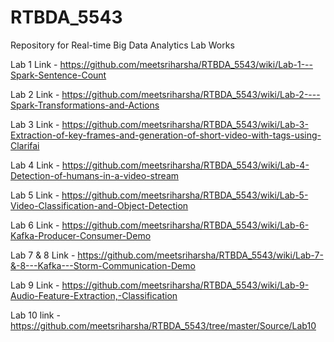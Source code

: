 # RTBDA_5543
Repository for Real-time Big Data Analytics Lab Works

Lab 1 Link - https://github.com/meetsriharsha/RTBDA_5543/wiki/Lab-1---Spark-Sentence-Count

Lab 2 Link - https://github.com/meetsriharsha/RTBDA_5543/wiki/Lab-2----Spark-Transformations-and-Actions

Lab 3 Link - https://github.com/meetsriharsha/RTBDA_5543/wiki/Lab-3-Extraction-of-key-frames-and-generation-of-short-video-with-tags-using-Clarifai

Lab 4 Link - https://github.com/meetsriharsha/RTBDA_5543/wiki/Lab-4-Detection-of-humans-in-a-video-stream

Lab 5 Link - https://github.com/meetsriharsha/RTBDA_5543/wiki/Lab-5-Video-Classification-and-Object-Detection

Lab 6 Link - https://github.com/meetsriharsha/RTBDA_5543/wiki/Lab-6-Kafka-Producer-Consumer-Demo

Lab 7 & 8 Link - https://github.com/meetsriharsha/RTBDA_5543/wiki/Lab-7-&-8---Kafka---Storm-Communication-Demo

Lab 9 Link - https://github.com/meetsriharsha/RTBDA_5543/wiki/Lab-9-Audio-Feature-Extraction,-Classification

Lab 10 link - https://github.com/meetsriharsha/RTBDA_5543/tree/master/Source/Lab10
